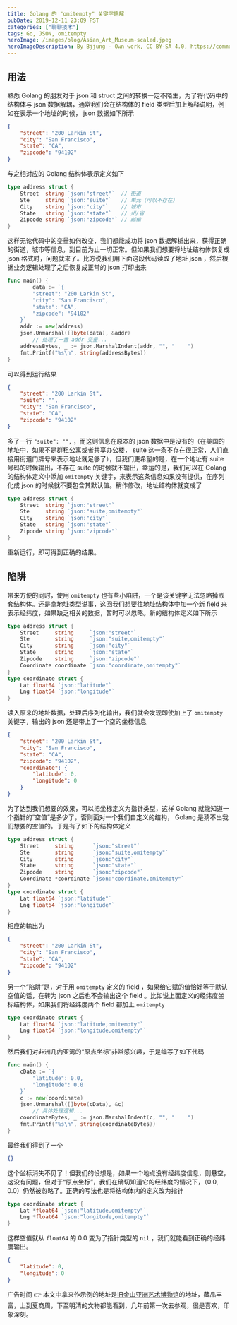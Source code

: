 ```yaml
---
title: Golang 的 "omitempty" 关键字略解
pubDate: 2019-12-11 23:09 PST
categories: ["聊聊技术"]
tags: Go, JSON, omitempty
heroImage: /images/blog/Asian_Art_Museum-scaled.jpeg
heroImageDescription: By Bjjung - Own work, CC BY-SA 4.0, https://commons.wikimedia.org/w/index.php?curid=38817272
---
```


## 用法

熟悉 Golang 的朋友对于 json 和 struct 之间的转换一定不陌生，为了将代码中的结构体与 json 数据解耦，通常我们会在结构体的 field 类型后加上解释说明，例如在表示一个地址的时候， json 数据如下所示

```json
{
    "street": "200 Larkin St",
    "city": "San Francisco",
    "state": "CA",
    "zipcode": "94102"
}
```

与之相对应的 Golang 结构体表示定义如下

```go
type address struct {
	Street  string `json:"street"`  // 街道
	Ste     string `json:"suite"`   // 单元（可以不存在）
	City    string `json:"city"`    // 城市
	State   string `json:"state"`   // 州/省
	Zipcode string `json:"zipcode"` // 邮编
}
```

这样无论代码中的变量如何改变，我们都能成功将 json 数据解析出来，获得正确的街道，城市等信息，到目前为止一切正常。但如果我们想要将地址结构体恢复成 json 格式时，问题就来了。比方说我们用下面这段代码读取了地址 json ，然后根据业务逻辑处理了之后恢复成正常的 json 打印出来

```go
func main() {
        data := `{
		"street": "200 Larkin St",
		"city": "San Francisco",
		"state": "CA",
		"zipcode": "94102"
	}`
	addr := new(address)
	json.Unmarshal([]byte(data), &addr)
        // 处理了一番 addr 变量...
	addressBytes, _ := json.MarshalIndent(addr, "", "    ")
	fmt.Printf("%s\n", string(addressBytes))
}
```

可以得到运行结果

```json
{
    "street": "200 Larkin St",
    "suite": "",
    "city": "San Francisco",
    "state": "CA",
    "zipcode": "94102"
}
```

多了一行 `"suite": "",` ，而这则信息在原本的 json 数据中是没有的（在美国的地址中，如果不是群租公寓或者共享办公楼， suite 这一条不存在很正常，人们直接用街道门牌号来表示地址就足够了），但我们更希望的是，在一个地址有 suite 号码的时候输出，不存在 suite 的时候就不输出，幸运的是，我们可以在 Golang 的结构体定义中添加 `omitempty` 关键字，来表示这条信息如果没有提供，在序列化成 json 的时候就不要包含其默认值。稍作修改，地址结构体就变成了

```go
type address struct {
	Street  string `json:"street"`
	Ste     string `json:"suite,omitempty"`
	City    string `json:"city"`
	State   string `json:"state"`
	Zipcode string `json:"zipcode"`
}
```

重新运行，即可得到正确的结果。

## 陷阱

带来方便的同时，使用 `omitempty` 也有些小陷阱，一个是该关键字无法忽略掉嵌套结构体。还是拿地址类型说事，这回我们想要往地址结构体中加一个新 field 来表示经纬度，如果缺乏相关的数据，暂时可以忽略。新的结构体定义如下所示

```go
type address struct {
	Street     string     `json:"street"`
	Ste        string     `json:"suite,omitempty"`
	City       string     `json:"city"`
	State      string     `json:"state"`
	Zipcode    string     `json:"zipcode"`
	Coordinate coordinate `json:"coordinate,omitempty"`
}
type coordinate struct {
	Lat float64 `json:"latitude"`
	Lng float64 `json:"longitude"`
}
```

读入原来的地址数据，处理后序列化输出，我们就会发现即使加上了 `omitempty` 关键字，输出的 json 还是带上了一个空的坐标信息

```json
{
    "street": "200 Larkin St",
    "city": "San Francisco",
    "state": "CA",
    "zipcode": "94102",
    "coordinate": {
        "latitude": 0,
        "longitude": 0
    }
}
```

为了达到我们想要的效果，可以把坐标定义为指针类型，这样 Golang 就能知道一个指针的“空值”是多少了，否则面对一个我们自定义的结构， Golang 是猜不出我们想要的空值的。于是有了如下的结构体定义

```go
type address struct {
	Street     string      `json:"street"`
	Ste        string      `json:"suite,omitempty"`
	City       string      `json:"city"`
	State      string      `json:"state"`
	Zipcode    string      `json:"zipcode"`
	Coordinate *coordinate `json:"coordinate,omitempty"`
}
type coordinate struct {
	Lat float64 `json:"latitude"`
	Lng float64 `json:"longitude"`
}
```

相应的输出为

```json
{
    "street": "200 Larkin St",
    "city": "San Francisco",
    "state": "CA",
    "zipcode": "94102"
}
```

另一个“陷阱”是，对于用 `omitempty` 定义的 field ，如果给它赋的值恰好等于默认空值的话，在转为 json 之后也不会输出这个 field 。比如说上面定义的经纬度坐标结构体，如果我们将经纬度两个 field 都加上 `omitempty`

```go
type coordinate struct {
	Lat float64 `json:"latitude,omitempty"`
	Lng float64 `json:"longitude,omitempty"`
}
```

然后我们对非洲几内亚湾的“原点坐标”非常感兴趣，于是编写了如下代码

```go
func main() {
	cData := `{
		"latitude": 0.0,
		"longitude": 0.0
	}`
	c := new(coordinate)
	json.Unmarshal([]byte(cData), &c)
        // 具体处理逻辑...
	coordinateBytes, _ := json.MarshalIndent(c, "", "    ")
	fmt.Printf("%s\n", string(coordinateBytes))
}
```

最终我们得到了一个

```json
{}
```

这个坐标消失不见了！但我们的设想是，如果一个地点没有经纬度信息，则悬空，这没有问题，但对于“原点坐标”，我们在确切知道它的经纬度的情况下，（0.0, 0.0）仍然被忽略了。正确的写法也是将结构体内的定义改为指针

```go
type coordinate struct {
	Lat *float64 `json:"latitude,omitempty"`
	Lng *float64 `json:"longitude,omitempty"`
}
```

这样空值就从 `float64` 的 0.0 变为了指针类型的 `nil` ，我们就能看到正确的经纬度输出。

```json
{
    "latitude": 0,
    "longitude": 0
}
```

广告时间 👉 本文中拿来作示例的地址是[旧金山亚洲艺术博物馆](http://www.asianart.org/)的地址，藏品丰富，上到夏商周，下至明清的文物都能看到，几年前第一次去参观，很是喜欢，印象深刻。
